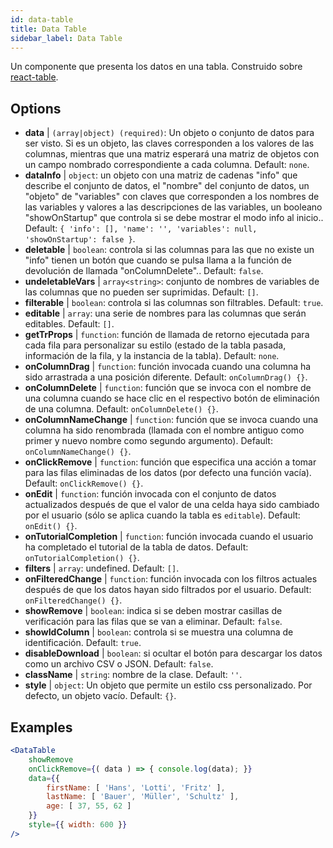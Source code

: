```yaml
---
id: data-table 
title: Data Table
sidebar_label: Data Table
---
```


Un componente que presenta los datos en una tabla. Construido sobre [react-table](https://react-table.js.org/).

## Options

* __data__ | `(array|object) (required)`: Un objeto o conjunto de datos para ser visto. Si es un objeto, las claves corresponden a los valores de las columnas, mientras que una matriz esperará una matriz de objetos con un campo nombrado correspondiente a cada columna. Default: `none`.
* __dataInfo__ | `object`: un objeto con una matriz de cadenas "info" que describe el conjunto de datos, el "nombre" del conjunto de datos, un "objeto" de "variables" con claves que corresponden a los nombres de las variables y valores a las descripciones de las variables, un booleano "showOnStartup" que controla si se debe mostrar el modo info al inicio.. Default: `{
  'info': [],
  'name': '',
  'variables': null,
  'showOnStartup': false
}`.
* __deletable__ | `boolean`: controla si las columnas para las que no existe un "info" tienen un botón que cuando se pulsa llama a la función de devolución de llamada "onColumnDelete".. Default: `false`.
* __undeletableVars__ | `array<string>`: conjunto de nombres de variables de las columnas que no pueden ser suprimidas. Default: `[]`.
* __filterable__ | `boolean`: controla si las columnas son filtrables. Default: `true`.
* __editable__ | `array`: una serie de nombres para las columnas que serán editables. Default: `[]`.
* __getTrProps__ | `function`: función de llamada de retorno ejecutada para cada fila para personalizar su estilo (estado de la tabla pasada, información de la fila,
y la instancia de la tabla). Default: `none`.
* __onColumnDrag__ | `function`: función invocada cuando una columna ha sido arrastrada a una posición diferente. Default: `onColumnDrag() {}`.
* __onColumnDelete__ | `function`: función que se invoca con el nombre de una columna cuando se hace clic en el respectivo botón de eliminación de una columna. Default: `onColumnDelete() {}`.
* __onColumnNameChange__ | `function`: función que se invoca cuando una columna ha sido renombrada (llamada con el nombre antiguo como primer y nuevo nombre como segundo argumento). Default: `onColumnNameChange() {}`.
* __onClickRemove__ | `function`: función que especifica una acción a tomar para las filas eliminadas de los datos (por defecto una función vacía). Default: `onClickRemove() {}`.
* __onEdit__ | `function`: función invocada con el conjunto de datos actualizados después de que el valor de una celda haya sido cambiado por el usuario (sólo se aplica cuando la tabla es `editable`). Default: `onEdit() {}`.
* __onTutorialCompletion__ | `function`: función invocada cuando el usuario ha completado el tutorial de la tabla de datos. Default: `onTutorialCompletion() {}`.
* __filters__ | `array`: undefined. Default: `[]`.
* __onFilteredChange__ | `function`: función invocada con los filtros actuales después de que los datos hayan sido filtrados por el usuario. Default: `onFilteredChange() {}`.
* __showRemove__ | `boolean`: indica si se deben mostrar casillas de verificación para las filas que se van a eliminar. Default: `false`.
* __showIdColumn__ | `boolean`: controla si se muestra una columna de identificación. Default: `true`.
* __disableDownload__ | `boolean`: si ocultar el botón para descargar los datos como un archivo CSV o JSON. Default: `false`.
* __className__ | `string`: nombre de la clase. Default: `''`.
* __style__ | `object`: Un objeto que permite un estilo css personalizado. Por defecto, un objeto vacío. Default: `{}`.


## Examples

```jsx live
<DataTable
    showRemove
    onClickRemove={( data ) => { console.log(data); }}
    data={{ 
        firstName: [ 'Hans', 'Lotti', 'Fritz' ], 
        lastName: [ 'Bauer', 'Müller', 'Schultz' ],
        age: [ 37, 55, 62 ]
    }}
    style={{ width: 600 }}
/>
```

